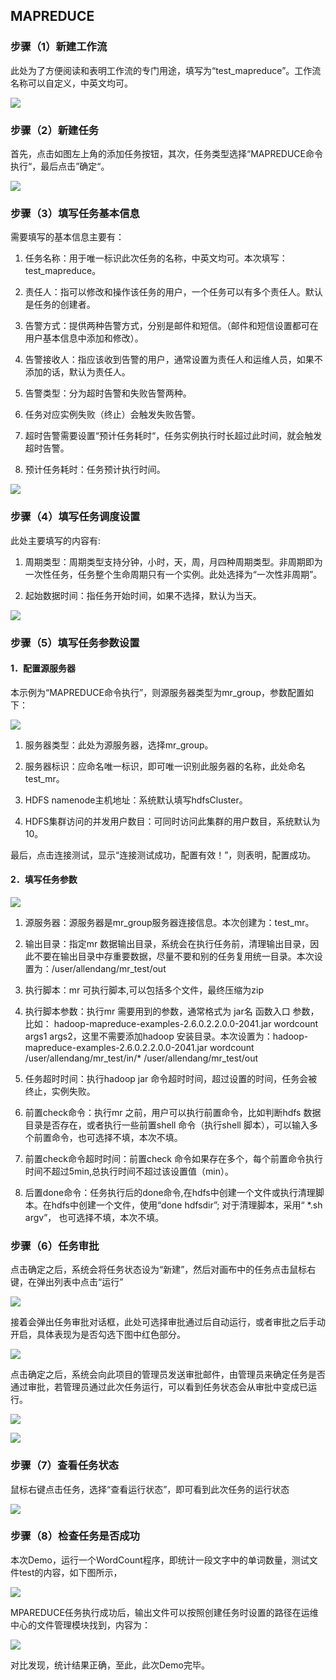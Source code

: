 MAPREDUCE
---------------------

### 步骤（1）新建工作流

此处为了方便阅读和表明工作流的专门用途，填写为“test_mapreduce”。工作流名称可以自定义，中英文均可。

![](media/41cc10b0a73e2ac34f5f3aa80afbe5b0.png)

### 步骤（2）新建任务

首先，点击如图左上角的添加任务按钮，其次，任务类型选择“MAPREDUCE命令执行“，最后点击”确定“。

![](media/823ce204a478914791a16376ecea2e78.png)

### 步骤（3）填写任务基本信息

需要填写的基本信息主要有：

1.  任务名称：用于唯一标识此次任务的名称，中英文均可。本次填写：test_mapreduce。

2.  责任人：指可以修改和操作该任务的用户，一个任务可以有多个责任人。默认是任务的创建者。

3.  告警方式：提供两种告警方式，分别是邮件和短信。（邮件和短信设置都可在用户基本信息中添加和修改）。

4.  告警接收人：指应该收到告警的用户，通常设置为责任人和运维人员，如果不添加的话，默认为责任人。

5.  告警类型：分为超时告警和失败告警两种。

6.  任务对应实例失败（终止）会触发失败告警。

7.  超时告警需要设置“预计任务耗时“，任务实例执行时长超过此时间，就会触发超时告警。

8.  预计任务耗时：任务预计执行时间。

![](media/c682e05369e294dce2a17fb09a7c5ef1.png)

### 步骤（4）填写任务调度设置

此处主要填写的内容有:

1.  周期类型：周期类型支持分钟，小时，天，周，月四种周期类型。非周期即为一次性任务，任务整个生命周期只有一个实例。此处选择为“一次性非周期”。

2.  起始数据时间：指任务开始时间，如果不选择，默认为当天。

![](media/704f0fd62c57f4c79a945894cd935df8.png)

### 步骤（5）填写任务参数设置

#### 1．配置源服务器

本示例为“MAPREDUCE命令执行”，则源服务器类型为mr_group，参数配置如下：

![](media/72dc8d5a60935caef914d9f1bcf259dc.png)

1.  服务器类型：此处为源服务器，选择mr_group。

2.  服务器标识：应命名唯一标识，即可唯一识别此服务器的名称，此处命名test_mr。

3.  HDFS namenode主机地址：系统默认填写hdfsCluster。

4.  HDFS集群访问的并发用户数目：可同时访问此集群的用户数目，系统默认为10。

最后，点击连接测试，显示“连接测试成功，配置有效！”，则表明，配置成功。

#### 2．填写任务参数

![](media/c811179e045f733db140d735405d3e07.png)

1.  源服务器：源服务器是mr_group服务器连接信息。本次创建为：test_mr。

2.  输出目录：指定mr
    数据输出目录，系统会在执行任务前，清理输出目录，因此不要在输出目录中存重要数据，尽量不要和别的任务复用统一目录。本次设置为：/user/allendang/mr_test/out

3.  执行脚本：mr 可执行脚本,可以包括多个文件，最终压缩为zip

4.  执行脚本参数：执行mr 需要用到的参数，通常格式为 jar名 函数入口 参数，比如：
    hadoop-mapreduce-examples-2.6.0.2.2.0.0-2041.jar wordcount args1
    args2，这里不需要添加hadoop
    安装目录。本次设置为：hadoop-mapreduce-examples-2.6.0.2.2.0.0-2041.jar
    wordcount /user/allendang/mr_test/in/\* /user/allendang/mr_test/out

5.  任务超时时间：执行hadoop jar
    命令超时时间，超过设置的时间，任务会被终止，实例失败。

6.  前置check命令：执行mr 之前，用户可以执行前置命令，比如判断hdfs
    数据目录是否存在，或者执行一些前置shell 命令（执行shell
    脚本），可以输入多个前置命令，也可选择不填，本次不填。

7.  前置check命令超时时间：前置check
    命令如果存在多个，每个前置命令执行时间不超过5min,总执行时间不超过该设置值（min）。

8.  后置done命令：任务执行后的done命令,在hdfs中创建一个文件或执行清理脚本。在hdfs中创建一个文件，使用“done
    hdfsdir”; 对于清理脚本，采用“ \*.sh argv”， 也可选择不填，本次不填。

### 步骤（6）任务审批

点击确定之后，系统会将任务状态设为“新建”，然后对画布中的任务点击鼠标右键，在弹出列表中点击“运行”

![](media/bbce9e31b0af32fe8e82e6e7599645d2.png)

接着会弹出任务审批对话框，此处可选择审批通过后自动运行，或者审批之后手动开启，具体表现为是否勾选下图中红色部分。

![](media/9ffc9c5576fb36776f3febe5db23f539.png)

点击确定之后，系统会向此项目的管理员发送审批邮件，由管理员来确定任务是否通过审批，若管理员通过此次任务运行，可以看到任务状态会从审批中变成已运行。

![](media/64f66aa26e76ccfcd0c4b49f7ec73d05.png)

![](media/7ee717564ca76e32e7198222e4d3a418.png)

### 步骤（7）查看任务状态

鼠标右键点击任务，选择“查看运行状态”，即可看到此次任务的运行状态

![](media/9ee1d282fda177ff72134788612f593e.png)

### 步骤（8）检查任务是否成功

本次Demo，运行一个WordCount程序，即统计一段文字中的单词数量，测试文件test的内容，如下图所示，

![](media/4e2b34322198c58a6ae4313ba4b51559.png)

MPAREDUCE任务执行成功后，输出文件可以按照创建任务时设置的路径在运维中心的文件管理模块找到，内容为：

![](media/4e8ddf75e8c29963d280d1bb173dd319.png)

对比发现，统计结果正确，至此，此次Demo完毕。